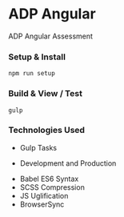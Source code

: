 # ADP Angular
ADP Angular Assessment

### Setup & Install
`npm run setup`

### Build & View / Test
`gulp`

### Technologies Used
- Gulp Tasks
+ Development and Production
- Babel ES6 Syntax
- SCSS Compression
- JS Uglification
- BrowserSync